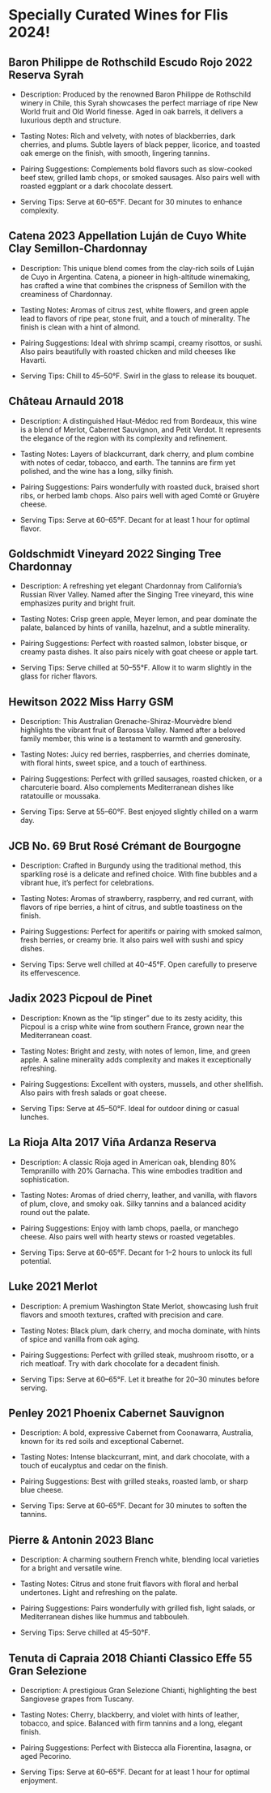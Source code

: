 # Specially Curated Wines for Flis 2024!


## Baron Philippe de Rothschild Escudo Rojo 2022 Reserva Syrah

- Description: Produced by the renowned Baron Philippe de Rothschild winery in Chile, this Syrah showcases the perfect marriage of ripe New World fruit and Old World finesse. Aged in oak barrels, it delivers a luxurious depth and structure.

- Tasting Notes: Rich and velvety, with notes of blackberries, dark cherries, and plums. Subtle layers of black pepper, licorice, and toasted oak emerge on the finish, with smooth, lingering tannins.

- Pairing Suggestions: Complements bold flavors such as slow-cooked beef stew, grilled lamb chops, or smoked sausages. Also pairs well with roasted eggplant or a dark chocolate dessert.

- Serving Tips: Serve at 60–65°F. Decant for 30 minutes to enhance complexity.


## Catena 2023 Appellation Luján de Cuyo White Clay Semillon-Chardonnay

- Description: This unique blend comes from the clay-rich soils of Luján de Cuyo in Argentina. Catena, a pioneer in high-altitude winemaking, has crafted a wine that combines the crispness of Semillon with the creaminess of Chardonnay.

- Tasting Notes: Aromas of citrus zest, white flowers, and green apple lead to flavors of ripe pear, stone fruit, and a touch of minerality. The finish is clean with a hint of almond.

- Pairing Suggestions: Ideal with shrimp scampi, creamy risottos, or sushi. Also pairs beautifully with roasted chicken and mild cheeses like Havarti.

- Serving Tips: Chill to 45–50°F. Swirl in the glass to release its bouquet.


## Château Arnauld 2018

- Description: A distinguished Haut-Médoc red from Bordeaux, this wine is a blend of Merlot, Cabernet Sauvignon, and Petit Verdot. It represents the elegance of the region with its complexity and refinement.

- Tasting Notes: Layers of blackcurrant, dark cherry, and plum combine with notes of cedar, tobacco, and earth. The tannins are firm yet polished, and the wine has a long, silky finish.

- Pairing Suggestions: Pairs wonderfully with roasted duck, braised short ribs, or herbed lamb chops. Also pairs well with aged Comté or Gruyère cheese.

- Serving Tips: Serve at 60–65°F. Decant for at least 1 hour for optimal flavor.


## Goldschmidt Vineyard 2022 Singing Tree Chardonnay

- Description: A refreshing yet elegant Chardonnay from California’s Russian River Valley. Named after the Singing Tree vineyard, this wine emphasizes purity and bright fruit.

- Tasting Notes: Crisp green apple, Meyer lemon, and pear dominate the palate, balanced by hints of vanilla, hazelnut, and a subtle minerality.

- Pairing Suggestions: Perfect with roasted salmon, lobster bisque, or creamy pasta dishes. It also pairs nicely with goat cheese or apple tart.

- Serving Tips: Serve chilled at 50–55°F. Allow it to warm slightly in the glass for richer flavors.


## Hewitson 2022 Miss Harry GSM

- Description: This Australian Grenache-Shiraz-Mourvèdre blend highlights the vibrant fruit of Barossa Valley. Named after a beloved family member, this wine is a testament to warmth and generosity.

- Tasting Notes: Juicy red berries, raspberries, and cherries dominate, with floral hints, sweet spice, and a touch of earthiness.

- Pairing Suggestions: Perfect with grilled sausages, roasted chicken, or a charcuterie board. Also complements Mediterranean dishes like ratatouille or moussaka.

- Serving Tips: Serve at 55–60°F. Best enjoyed slightly chilled on a warm day.


## JCB No. 69 Brut Rosé Crémant de Bourgogne

- Description: Crafted in Burgundy using the traditional method, this sparkling rosé is a delicate and refined choice. With fine bubbles and a vibrant hue, it’s perfect for celebrations.

- Tasting Notes: Aromas of strawberry, raspberry, and red currant, with flavors of ripe berries, a hint of citrus, and subtle toastiness on the finish.

- Pairing Suggestions: Perfect for aperitifs or pairing with smoked salmon, fresh berries, or creamy brie. It also pairs well with sushi and spicy dishes.

- Serving Tips: Serve well chilled at 40–45°F. Open carefully to preserve its effervescence.


## Jadix 2023 Picpoul de Pinet

- Description: Known as the “lip stinger” due to its zesty acidity, this Picpoul is a crisp white wine from southern France, grown near the Mediterranean coast.

- Tasting Notes: Bright and zesty, with notes of lemon, lime, and green apple. A saline minerality adds complexity and makes it exceptionally refreshing.

- Pairing Suggestions: Excellent with oysters, mussels, and other shellfish. Also pairs with fresh salads or goat cheese.

- Serving Tips: Serve at 45–50°F. Ideal for outdoor dining or casual lunches.


## La Rioja Alta 2017 Viña Ardanza Reserva

- Description: A classic Rioja aged in American oak, blending 80% Tempranillo with 20% Garnacha. This wine embodies tradition and sophistication.

- Tasting Notes: Aromas of dried cherry, leather, and vanilla, with flavors of plum, clove, and smoky oak. Silky tannins and a balanced acidity round out the palate.

- Pairing Suggestions: Enjoy with lamb chops, paella, or manchego cheese. Also pairs well with hearty stews or roasted vegetables.

- Serving Tips: Serve at 60–65°F. Decant for 1–2 hours to unlock its full potential.


## Luke 2021 Merlot

- Description: A premium Washington State Merlot, showcasing lush fruit flavors and smooth textures, crafted with precision and care.

- Tasting Notes: Black plum, dark cherry, and mocha dominate, with hints of spice and vanilla from oak aging.

- Pairing Suggestions: Perfect with grilled steak, mushroom risotto, or a rich meatloaf. Try with dark chocolate for a decadent finish.

- Serving Tips: Serve at 60–65°F. Let it breathe for 20–30 minutes before serving.


## Penley 2021 Phoenix Cabernet Sauvignon

- Description: A bold, expressive Cabernet from Coonawarra, Australia, known for its red soils and exceptional Cabernet.

- Tasting Notes: Intense blackcurrant, mint, and dark chocolate, with a touch of eucalyptus and cedar on the finish.

- Pairing Suggestions: Best with grilled steaks, roasted lamb, or sharp blue cheese.

- Serving Tips: Serve at 60–65°F. Decant for 30 minutes to soften the tannins.


## Pierre & Antonin 2023 Blanc

- Description: A charming southern French white, blending local varieties for a bright and versatile wine.

- Tasting Notes: Citrus and stone fruit flavors with floral and herbal undertones. Light and refreshing on the palate.

- Pairing Suggestions: Pairs wonderfully with grilled fish, light salads, or Mediterranean dishes like hummus and tabbouleh.

- Serving Tips: Serve chilled at 45–50°F.


## Tenuta di Capraia 2018 Chianti Classico Effe 55 Gran Selezione

- Description: A prestigious Gran Selezione Chianti, highlighting the best Sangiovese grapes from Tuscany.

- Tasting Notes: Cherry, blackberry, and violet with hints of leather, tobacco, and spice. Balanced with firm tannins and a long, elegant finish.

- Pairing Suggestions: Perfect with Bistecca alla Fiorentina, lasagna, or aged Pecorino.

- Serving Tips: Serve at 60–65°F. Decant for at least 1 hour for optimal enjoyment.
